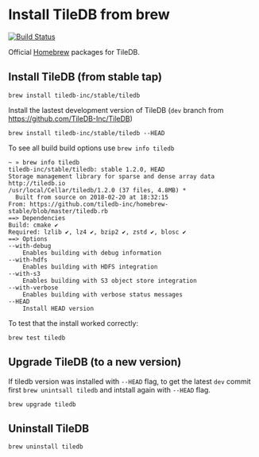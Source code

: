 # Install TileDB from brew

[![Build Status](https://travis-ci.org/TileDB-Inc/homebrew-stable.svg?branch=master)](https://travis-ci.org/TileDB-Inc/homebrew-stable)

Official [Homebrew](https://brew.sh/) packages for TileDB.

## Install TileDB (from stable tap)

```
brew install tiledb-inc/stable/tiledb
```

Install the lastest development version of TileDB (`dev` branch from https://github.com/TileDB-Inc/TileDB)

```
brew install tiledb-inc/stable/tiledb --HEAD
```

To see all build build options use `brew info tiledb`

```
~ » brew info tiledb
tiledb-inc/stable/tiledb: stable 1.2.0, HEAD
Storage management library for sparse and dense array data
http://tiledb.io
/usr/local/Cellar/tiledb/1.2.0 (37 files, 4.8MB) *
  Built from source on 2018-02-20 at 18:32:15
From: https://github.com/tiledb-inc/homebrew-stable/blob/master/tiledb.rb
==> Dependencies
Build: cmake ✔
Required: lzlib ✔, lz4 ✔, bzip2 ✔, zstd ✔, blosc ✔
==> Options
--with-debug
	Enables building with debug information
--with-hdfs
	Enables building with HDFS integration
--with-s3
	Enables building with S3 object store integration
--with-verbose
	Enables building with verbose status messages
--HEAD
	Install HEAD version
```

To test that the install worked correctly:

```
brew test tiledb
```

## Upgrade TileDB (to a new version)

If tiledb version was installed with `--HEAD` flag, to get the latest `dev` commit first `brew unintsall tiledb` and intstall again with `--HEAD` flag. 

```
brew upgrade tiledb
```

## Uninstall TileDB

```
brew uninstall tiledb
```
